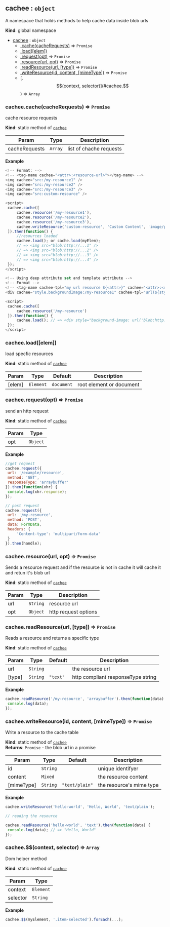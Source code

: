 <a name="cachee"></a>

## cachee : <code>object</code>
A namespace that holds methods to help cache data inside blob urls

**Kind**: global namespace  

* [cachee](#cachee) : <code>object</code>
    * [.cache(cacheRequests)](#cachee.cache) ⇒ <code>Promise</code>
    * [.load([elem])](#cachee.load)
    * [.request(opt)](#cachee.request) ⇒ <code>Promise</code>
    * [.resource(url, opt)](#cachee.resource) ⇒ <code>Promise</code>
    * [.readResource(url, [type])](#cachee.readResource) ⇒ <code>Promise</code>
    * [.writeResource(id, content, [mimeType])](#cachee.writeResource) ⇒ <code>Promise</code>
    * [.$$(context, selector)](#cachee.$$) ⇒ <code>Array</code>

<a name="cachee.cache"></a>

### cachee.cache(cacheRequests) ⇒ <code>Promise</code>
cache resource requests

**Kind**: static method of <code>[cachee](#cachee)</code>  

| Param | Type | Description |
| --- | --- | --- |
| cacheRequests | <code>Array</code> | list of chache requests |

**Example**  
```js
<!-- Format: -->
<!-- <tag-name cachee="<attr>:<resource-url>"></tag-name> -->
<img cachee="src:/my-resource1" />
<img cachee="src:/my-resource2" />
<img cachee="src:/my-resource3" />
<img cachee="src:custom-resource" />

<script>
 cachee.cache([
     cachee.resource('/my-resource1'),
     cachee.resource('/my-resource2'),
     cachee.resource('/my-resource3'),
     cachee.writeResource('custom-resource', 'Custom Content', 'image/png')
 ]).then(function() {
     //resources loaded
     cachee.load(); or cache.load(myElem);
     // => <img src="blob:http://...1" />
     // => <img src="blob:http://...2" />
     // => <img src="blob:http://...3" />
     // => <img src="blob:http://...4" />
 });
</script>

<!-- Using deep attribute set and template attribute -->
<!-- Format -->
<!-- <tag-name cachee-tpl="my url resource ${<attr>}" cachee="<attr>:<resource-url"></tag-name> -->
<div cachee="style.backgroundImage:/my-resource1" cachee-tpl="url(${style.backgroundImage})"></div>

<script>
 cachee.cache([
     cachee.resource('/my-resource')
 ]).then(function() { 
     cachee.load(); // => <div style="background-image: url('blob:http://...')" cachee-tpl="url(${style.backgroundImage})"></div>
 });
</script>
```
<a name="cachee.load"></a>

### cachee.load([elem])
load specfic resources

**Kind**: static method of <code>[cachee](#cachee)</code>  

| Param | Type | Default | Description |
| --- | --- | --- | --- |
| [elem] | <code>Element</code> | <code>document</code> | root element or document |

<a name="cachee.request"></a>

### cachee.request(opt) ⇒ <code>Promise</code>
send an http request

**Kind**: static method of <code>[cachee](#cachee)</code>  

| Param | Type |
| --- | --- |
| opt | <code>Object</code> | 

**Example**  
```js
//get request
cachee.request({
 url: '/example/resource',
 method: 'GET',
 responseType: 'arraybuffer'
}).then(function(xhr) {
 console.log(xhr.response);
});

// post request
cachee.request({
 url: '/my-resource',
 method: 'POST',
 data: FormData,
 headers: {
     'Content-type': 'multipart/form-data'
 }
}).then(handle);
```
<a name="cachee.resource"></a>

### cachee.resource(url, opt) ⇒ <code>Promise</code>
Sends a resource request and if the resource is not in cache it will cache it 
and retun it's blob url

**Kind**: static method of <code>[cachee](#cachee)</code>  

| Param | Type | Description |
| --- | --- | --- |
| url | <code>String</code> | resource url |
| opt | <code>Object</code> | http request options |

<a name="cachee.readResource"></a>

### cachee.readResource(url, [type]) ⇒ <code>Promise</code>
Reads a resource and returns a specific type

**Kind**: static method of <code>[cachee](#cachee)</code>  

| Param | Type | Default | Description |
| --- | --- | --- | --- |
| url | <code>String</code> |  | the resource url |
| [type] | <code>String</code> | <code>&quot;text&quot;</code> | http compliant responseType string |

**Example**  
```js
cachee.readResource('/my-resource', 'arraybuffer').then(function(data) {
 console.log(data);
});
```
<a name="cachee.writeResource"></a>

### cachee.writeResource(id, content, [mimeType]) ⇒ <code>Promise</code>
Write a resource to the cache table

**Kind**: static method of <code>[cachee](#cachee)</code>  
**Returns**: <code>Promise</code> - the blob url in a promise  

| Param | Type | Default | Description |
| --- | --- | --- | --- |
| id | <code>String</code> |  | unique identifyer |
| content | <code>Mixed</code> |  | the resource content |
| [mimeType] | <code>String</code> | <code>&quot;text/plain&quot;</code> | the resource's mime type |

**Example**  
```js
cachee.writeResource('hello-world', 'Hello, World', 'text/plain');

// reading the resource

cachee.readResource('hello-world', 'text').then(function(data) { 
 console.log(data); // => "Hello, World"
});
```
<a name="cachee.$$"></a>

### cachee.$$(context, selector) ⇒ <code>Array</code>
Dom helper method

**Kind**: static method of <code>[cachee](#cachee)</code>  

| Param | Type |
| --- | --- |
| context | <code>Element</code> | 
| selector | <code>String</code> | 

**Example**  
```js
cachee.$$(myElement, '.item-selected').forEach(...);
```
